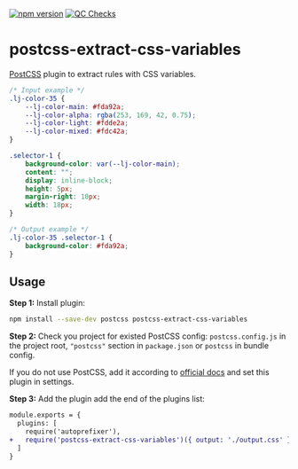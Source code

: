 [![npm version](https://badge.fury.io/js/@lesjoursfr%2Fpostcss-extract-css-variables.svg)](https://badge.fury.io/js/@lesjoursfr%2Fpostcss-extract-css-variables)
[![QC Checks](https://github.com/lesjoursfr/postcss-extract-css-variables/actions/workflows/quality-control.yml/badge.svg)](https://github.com/lesjoursfr/postcss-extract-css-variables/actions/workflows/quality-control.yml)

# postcss-extract-css-variables

[PostCSS] plugin to extract rules with CSS variables.

[postcss]: https://github.com/postcss/postcss

```css
/* Input example */
.lj-color-35 {
	--lj-color-main: #fda92a;
	--lj-color-alpha: rgba(253, 169, 42, 0.75);
	--lj-color-light: #fdde2a;
	--lj-color-mixed: #fdc42a;
}

.selector-1 {
	background-color: var(--lj-color-main);
	content: "";
	display: inline-block;
	height: 5px;
	margin-right: 10px;
	width: 18px;
}
```

```css
/* Output example */
.lj-color-35 .selector-1 {
	background-color: #fda92a;
}
```

## Usage

**Step 1:** Install plugin:

```sh
npm install --save-dev postcss postcss-extract-css-variables
```

**Step 2:** Check you project for existed PostCSS config: `postcss.config.js`
in the project root, `"postcss"` section in `package.json`
or `postcss` in bundle config.

If you do not use PostCSS, add it according to [official docs]
and set this plugin in settings.

**Step 3:** Add the plugin add the end of the plugins list:

```diff
module.exports = {
  plugins: [
    require('autoprefixer'),
+   require('postcss-extract-css-variables')({ output: './output.css' })
  ]
}
```

[official docs]: https://github.com/postcss/postcss#usage
